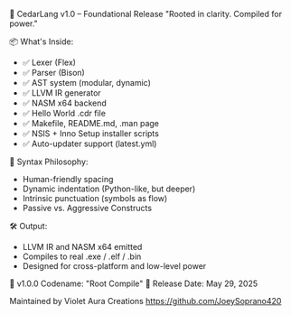 🌲 CedarLang v1.0 – Foundational Release
"Rooted in clarity. Compiled for power."

📦 What's Inside:
- ✅ Lexer (Flex)
- ✅ Parser (Bison)
- ✅ AST system (modular, dynamic)
- ✅ LLVM IR generator
- ✅ NASM x64 backend
- ✅ Hello World .cdr file
- ✅ Makefile, README.md, .man page
- ✅ NSIS + Inno Setup installer scripts
- ✅ Auto-updater support (latest.yml)

🧠 Syntax Philosophy:
- Human-friendly spacing
- Dynamic indentation (Python-like, but deeper)
- Intrinsic punctuation (symbols as flow)
- Passive vs. Aggressive Constructs

🛠 Output:
- LLVM IR and NASM x64 emitted
- Compiles to real .exe / .elf / .bin
- Designed for cross-platform and low-level power

🔁 v1.0.0 Codename: "Root Compile"
📅 Release Date: May 29, 2025

Maintained by Violet Aura Creations
https://github.com/JoeySoprano420